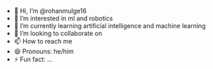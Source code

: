 - 👋 Hi, I’m @rohanmulge16
- 👀 I’m interested in ml and robotics
- 🌱 I’m currently learning artificial intelligence and machine learning
- 💞️ I’m looking to collaborate on 
- 📫 How to reach me 
- 😄 Pronouns: he/him
- ⚡ Fun fact: ...

<!---
rohanmulge16/rohanmulge16 is a ✨ special ✨ repository because its `README.md` (this file) appears on your GitHub profile.
You can click the Preview link to take a look at your changes.
--->

